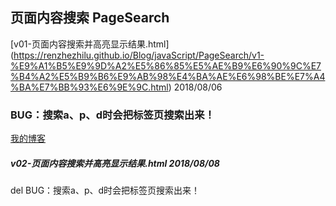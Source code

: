 ## 页面内容搜索 PageSearch

 [v01-页面内容搜索并高亮显示结果.html] (https://renzhezhilu.github.io/Blog/javaScript/PageSearch/v1-%E9%A1%B5%E9%9D%A2%E5%86%85%E5%AE%B9%E6%90%9C%E7%B4%A2%E5%B9%B6%E9%AB%98%E4%BA%AE%E6%98%BE%E7%A4%BA%E7%BB%93%E6%9E%9C.html)
2018/08/06
### BUG：搜索a、p、d时会把标签页搜索出来！
[我的博客](http://blog.csdn.net/guodongxiaren) 

##### v02-页面内容搜索并高亮显示结果.html 2018/08/08
del BUG：搜索a、p、d时会把标签页搜索出来！
